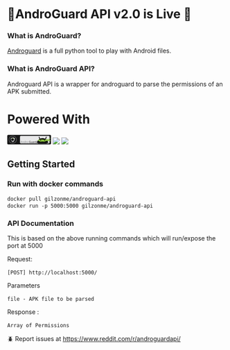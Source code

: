 # 🚀AndroGuard API v2.0 is Live 🎉

### What is AndroGuard?

[Androguard](https://github.com/androguard/androguard) is a full python tool to play with Android files.

### What is AndroGuard API?

Androguard API is a wrapper for androguard to parse the permissions of an APK submitted.

# Powered With

<a target="_blank" href="https://github.com/androguard/androguard"><img src="https://raw.githubusercontent.com/androguard/androguard/master/assets/CI/banner.png" width="20%"></a>
<a target="_blank" href="https://github.com/pallets/flask"><img src="https://flask.palletsprojects.com/en/2.2.x/_images/flask-logo.png" width="15%"></a>
<a target="_blank" href="https://www.docker.com/"><img src="https://www.docker.com/wp-content/uploads/2022/03/horizontal-logo-monochromatic-white.png" width="20%"></a>

## Getting Started

### Run with docker commands

```
docker pull gilzonme/androguard-api
docker run -p 5000:5000 gilzonme/androguard-api
```

### API Documentation

This is based on the above running commands which will run/expose the port at 5000

Request:

```
[POST] http://localhost:5000/
```

Parameters
```
file - APK file to be parsed
```

Response :

```
Array of Permissions
```

🪲 Report issues at <a href="https://www.reddit.com/r/androguardapi/" target="_blank">https://www.reddit.com/r/androguardapi/</a>